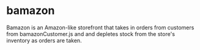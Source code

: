 # bamazon

Bamazon is an Amazon-like storefront that takes in orders from customers from bamazonCustomer.js and and depletes stock from the store's inventory as orders are taken.